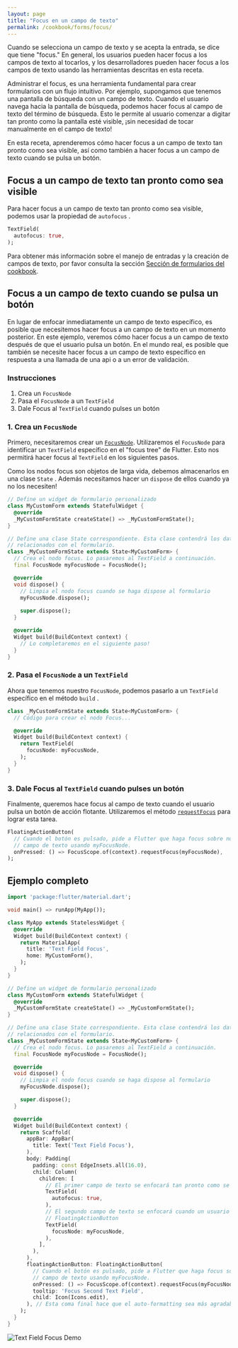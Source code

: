 ```yaml
---
layout: page
title: "Focus en un campo de texto"
permalink: /cookbook/forms/focus/
---
```


Cuando se selecciona un campo de texto y se acepta la entrada, se dice que tiene  "focus." En general, los usuarios pueden hacer focus a los campos de texto al tocarlos, y los desarrolladores pueden hacer focus a los campos de texto usando las herramientas descritas en esta receta. 

Administrar el focus, es una herramienta fundamental para crear formularios con un flujo intuitivo. Por ejemplo, supongamos que tenemos una pantalla de búsqueda con un campo de texto. Cuando el usuario navega hacia la pantalla de búsqueda, podemos hacer focus al campo de texto del término de búsqueda. Esto le permite al usuario comenzar a digitar tan pronto como la pantalla esté visible, ¡sin necesidad de tocar manualmente en el campo de texto!

En esta receta, aprenderemos cómo hacer focus a un campo de texto tan pronto como sea visible, así como también a hacer focus a un campo de texto cuando se pulsa un botón.

## Focus a un campo de texto tan pronto como sea visible

Para hacer focus a un campo de texto tan pronto como sea visible, podemos usar la propiedad de `autofocus` .

<!-- skip -->
```dart
TextField(
  autofocus: true,
);
```

Para obtener más información sobre el manejo de entradas y la creación de campos de texto, por favor consulta la sección 
[Sección de formularios del cookbook](/cookbook#formularios).

## Focus a un campo de texto cuando se pulsa un botón

En lugar de enfocar inmediatamente un campo de texto específico, es posible que necesitemos hacer focus a un campo de texto en un momento posterior. En este ejemplo, veremos cómo hacer focus a un campo de texto después de que el usuario pulsa un botón. En el mundo real, es posible que también se necesite hacer focus a un campo de texto específico en respuesta a una llamada de una api o a un error de validación.

### Instrucciones

  1. Crea un `FocusNode`
  2. Pasa el `FocusNode` a un `TextField`
  3. Dale Focus al `TextField` cuando pulses un botón

### 1. Crea un `FocusNode`

Primero, necesitaremos crear un [`FocusNode`](https://docs.flutter.io/flutter/widgets/FocusNode-class.html).
Utilizaremos el `FocusNode` para identificar un `TextField` específico en el "focus tree" de Flutter. Esto nos permitirá hacer focus al `TextField` en los siguientes pasos.

Como los nodos focus son objetos de larga vida, debemos almacenarlos en una clase `State` . Además necesitamos hacer un `dispose` de ellos cuando ya no los necesiten! 

<!-- skip -->
```dart
// Define un widget de formulario personalizado
class MyCustomForm extends StatefulWidget {
  @override
  _MyCustomFormState createState() => _MyCustomFormState();
}

// Define una clase State correspondiente. Esta clase contendrá los datos
// relacionados con el formulario.
class _MyCustomFormState extends State<MyCustomForm> {
  // Crea el nodo focus. Lo pasaremos al TextField a continuación.
  final FocusNode myFocusNode = FocusNode();

  @override
  void dispose() {
    // Limpia el nodo focus cuando se haga dispose al formulario
    myFocusNode.dispose();
        
    super.dispose();
  }

  @override
  Widget build(BuildContext context) {
    // Lo completaremos en el siguiente paso!
  }
}
```

### 2. Pasa el `FocusNode` a un `TextField`

Ahora que tenemos nuestro `FocusNode`, podemos pasarlo a un `TextField` específico en el método `build` . 

<!-- skip -->
```dart
class _MyCustomFormState extends State<MyCustomForm> {
  // Código para crear el nodo Focus...

  @override
  Widget build(BuildContext context) {
    return TextField(
      focusNode: myFocusNode,
    );
  }
}
```

### 3. Dale Focus al `TextField` cuando pulses un botón

Finalmente, queremos hace focus al campo de texto cuando el usuario pulsa un botón de acción flotante. Utilizaremos el método [`requestFocus`](https://docs.flutter.io/flutter/widgets/FocusScopeNode/requestFocus.html) para lograr esta tarea.

<!-- skip -->
```dart
FloatingActionButton(
  // Cuando el botón es pulsado, pide a Flutter que haga focus sobre nuestro
  // campo de texto usando myFocusNode.
  onPressed: () => FocusScope.of(context).requestFocus(myFocusNode),
);
```

## Ejemplo completo

```dart
import 'package:flutter/material.dart';

void main() => runApp(MyApp());

class MyApp extends StatelessWidget {
  @override
  Widget build(BuildContext context) {
    return MaterialApp(
      title: 'Text Field Focus',
      home: MyCustomForm(),
    );
  }
}

// Define un widget de formulario personalizado
class MyCustomForm extends StatefulWidget {
  @override
  _MyCustomFormState createState() => _MyCustomFormState();
}

// Define una clase State correspondiente. Esta clase contendrá los datos
// relacionados con el formulario.
class _MyCustomFormState extends State<MyCustomForm> {
  // Crea el nodo focus. Lo pasaremos al TextField a continuación.
  final FocusNode myFocusNode = FocusNode();

  @override
  void dispose() {
    // Limpia el nodo focus cuando se haga dispose al formulario
    myFocusNode.dispose();

    super.dispose();
  }

  @override
  Widget build(BuildContext context) {
    return Scaffold(
      appBar: AppBar(
        title: Text('Text Field Focus'),
      ),
      body: Padding(
        padding: const EdgeInsets.all(16.0),
        child: Column(
          children: [
            // El primer campo de texto se enfocará tan pronto como se inicie la aplicación
            TextField(
              autofocus: true,
            ),
            // El segundo campo de texto se enfocará cuando un usuario pulse el
            // FloatingActionButton
            TextField(
              focusNode: myFocusNode,
            ),
          ],
        ),
      ),
      floatingActionButton: FloatingActionButton(
        // Cuando el botón es pulsado, pide a Flutter que haga focus sobre nuestro
        // campo de texto usando myFocusNode.
        onPressed: () => FocusScope.of(context).requestFocus(myFocusNode),
        tooltip: 'Focus Second Text Field',
        child: Icon(Icons.edit),
      ), // Esta coma final hace que el auto-formatting sea más agradable para los métodos build.
    );
  }
}
```

![Text Field Focus Demo](/images/cookbook/focus.gif)
